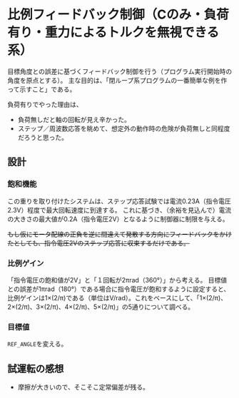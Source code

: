 # 比例フィードバック制御（Cのみ・負荷有り・重力によるトルクを無視できる系）

目標角度との誤差に基づくフィードバック制御を行う（プログラム実行開始時の角度を原点とする）。
主な目的は、「閉ループ系プログラムの一番簡単な例を作って示すこと」である。

負荷有りでやった理由は、
* 負荷無しだと軸の回転が見え辛かった。
* ステップ／周波数応答を眺めて、想定外の動作時の危険が負荷無しと同程度だろうと思った。


## 設計

### 飽和機能
この重りを取り付けたシステムは、ステップ応答試験では電流0.23A（指令電圧2.3V）程度で最大回転速度に到達する。
これに基づき、（余裕を見込んで）電流の大きさの最大値が0.2A（指令電圧2V）となるように制御器に制限を与える。

~~もし仮にモータ配線の正負を逆に間違えて発散する方向にフィードバックをかけたとしても、指令電圧2Vのステップ応答に収束するだけである。~~


### 比例ゲイン
「指令電圧の飽和値が2V」と「１回転が2πrad（360°）」から考える。
目標値との誤差が1πrad（180°）である場合に指令電圧が飽和するように設定すると、比例ゲインは1×(2/π)である（単位はV/rad）。これをベースにして、「1×(2/π)、2×(2/π)、3×(2/π)、4×(2/π)、5×(2/π)」の5通りについて調べる。

### 目標値
`REF_ANGLE`を変える。

## 試運転の感想
* 摩擦が大きいので、そこそこ定常偏差が残る。
